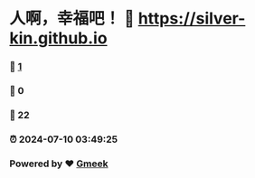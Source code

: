 # 人啊，幸福吧！ :link: https://silver-kin.github.io 
### :page_facing_up: [1](https://silver-kin.github.io/tag.html) 
### :speech_balloon: 0 
### :hibiscus: 22 
### :alarm_clock: 2024-07-10 03:49:25 
### Powered by :heart: [Gmeek](https://github.com/Meekdai/Gmeek)
